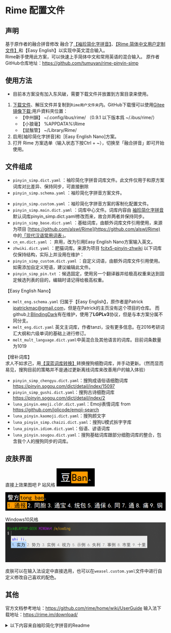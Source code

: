 # Rime 配置文件

## 声明
基于原作者的融合拼音修改
融合了[【袖珍简化字拼音】](https://github.com/rime/rime-pinyin-simp/)、[【Rime 简体中文用户定制文件】](https://github.com/huaxianyan/Rime)和【Easy English】以实现中英文混合输入。   
Rime新手使用此方案，可以快速上手简体中文和常用英语的混合输入。
原作者GitHub仓库地址：https://github.com/tumuyan/rime-pinyin-simp


## 使用方法
* 目前本方案没有加入东风破，需要下载文件并放置到方案目录来使用。 
1. [下载文件](https://github.com/SaboZhang/RimeConfig/releases)、解压文件并复制到`Rime用户文件夹`内。GitHub下载慢可以使用[Gitee镜像下载](https://gitee.com/tao_SaboZhang/RimeConfig);用戶資料夾位置：  
    * 【中州韻】 ~/.config/ibus/rime/ （0.9.1 以下版本爲 ~/.ibus/rime/）
    * 【小狼毫】 %APPDATA%\Rime
    * 【鼠鬚管】 ~/Library/Rime/
2. 启用[袖珍简化字拼音]和［Easy English Nano]方案。
3. 打开 Rime 方案选单（输入状态下按Ctrl + ~），切换至「融合拼音」即可开始使用。

## 文件组成
* `pinyin_simp.dict.yaml` ：袖珍简化字拼音词库文件。此文件仅用于和原方案词库对比差异、保持同步，可直接删除
* `pinyin_simp.schema.yaml` ：袖珍简化字拼音方案文件。
- `pinyin_simp.custom.yaml` ：袖珍简化字拼音方案的客制化配置文件。
- `pinyin_simp.main.dict.yaml` ：词库中心文件。词库内容由 [袖珍简化字拼音](https://github.com/rime/rime-pinyin-simp) 默认词库pinyin_simp.dict.yaml修改而来，故合并两者并保持同步。
- `pinyin_simp_base.dict.yaml` ：基础词库，由额外词库文件引用使用，来源为项目 [https://github.com/alswl/Rime](https://github.com/alswl/Rime) 中的[「现代汉语常用词表」](https://raw.githubusercontent.com/alswl/Rime/master/luna_pinyin.xiandaihanyuchangyongcibiao.dict.yaml)。
- `cn_en.dict.yaml` ： 弃用，改为引用Easy English Nano方案输入英文。
- `zhwiki.dict.yaml` ：肥猫词库。来源为项目 [fcitx5-pinyin-zhwiki](https://github.com/felixonmars/fcitx5-pinyin-zhwiki)
以下词库仅保持结构，实际上并没用在维护：
- `pinyin_simp_custom.dict.yaml` ：自定义词语，由额外词库文件引用使用。如需添加自定义短语，建议编辑此文件。
- `pinyin_simp_pin.txt` ：候选固定，使用另一个翻译器并给极高权重来达到固定候选列表的目的，编辑时请记得给极高权重。

【Easy English Nano】
* `melt_eng.schema.yaml` 归属于【Easy English】，原作者是Patrick <ipatrickmac@gmail.com>，但是在Patrick的主页没有这个项目的仓库。
而github上[BlindingDark](https://github.com/BlindingDark/rime-easy-en)有在维护，使用了**LGPLv3**协议，但是与本方案分属不同分支。
* `melt_eng.dict.yaml` 英文主词库，作者tanzi，没有更多信息。在2016考研词汇大纲和六级单词的基础上进行修订。
* `melt_mult_language.dict.yaml`中英混合及其他语言的词库。目前词条数量为1019

【增补词库】  
求人不如求己，用[【深蓝词库转换】](https://github.com/studyzy/imewlconverter)转换搜狗细胞词库，并手动更新。（然而显而易见，搜狗目前的策略并不是通过更新离线词库来改善用户的输入体验）
- `pinyin_simp_chengyu.dict.yaml`：搜狗成语俗语细胞词库 https://pinyin.sogou.com/dict/detail/index/15097
- `pinyin_simp_gushi.dict.yaml`：搜狗古诗细胞词库 https://pinyin.sogou.com/dict/detail/index/2
- `luna_pinyin.emoji.cldr.dict.yaml`：Emoji表情词库 from https://github.com/jolicode/emoji-search
- `luna_pinyin.kaomoji.dict.yaml`：搜狗颜文字
- `luna_pinyin_simp.chaizi.dict.yaml`：搜狗U模式拆字字库
- `luna_pinyin.idiom.dict.yaml`：俗语、谚语词库
- `luna_pinyin.sougou.dict.yaml`：搜狗基础词库跟部分细胞词库的整合，包含我个人的搜狗同步的词库。

## 皮肤界面
直接上效果图吧
P 站风格
![image](https://github.com/SaboZhang/Picture/blob/master/QQ%E6%88%AA%E5%9B%BE20201025121514.png)

![image](https://github.com/SaboZhang/Picture/blob/master/QQ%E6%88%AA%E5%9B%BE20201025121555.png)

Windows10风格 
![image](https://github.com/SaboZhang/Picture/blob/master/QQ%E6%88%AA%E5%9B%BE20201025125100.png)

皮肤可以在输入法设定中直接选用，也可以在`weasel.custom.yaml`文件中进行自定义修改自己喜欢的配色。

## 其他

官方文档参考地址：https://github.com/rime/home/wiki/UserGuide
输入法下载地址：https://rime.im/download/
<details>
<summary>以下内容来自袖珍简化字拼音的Readme</summary>

# 袖珍简化字拼音

配方： ℞ **pinyin-simp**

[Rime](https://rime.im) 袖珍简化字拼音輸入方案

## 安裝

[東風破](https://github.com/rime/plum) 安裝口令： `bash rime-install pinyin-simp`

授權條款：見 [LICENSE](LICENSE)
</details>
